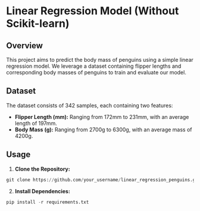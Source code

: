 # Linear Regression Model (Without Scikit-learn)



## Overview
This project aims to predict the body mass of penguins using a simple linear regression model. We leverage a dataset containing flipper lengths and corresponding body masses of penguins to train and evaluate our model.

## Dataset
The dataset consists of 342 samples, each containing two features:
- **Flipper Length (mm):** Ranging from 172mm to 231mm, with an average length of 197mm.
- **Body Mass (g):** Ranging from 2700g to 6300g, with an average mass of 4200g.

## Usage
1. **Clone the Repository:**

```python
git clone https://github.com/your_username/linear_regression_penguins.git
```
2. **Install Dependencies:**
```python
pip install -r requirements.txt
```